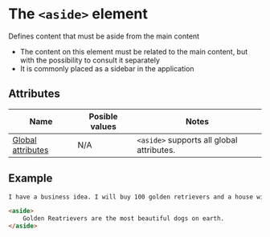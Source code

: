 # The `<aside>` element
Defines content that must be aside from the main content

- The content on this element must be related to the main content, but with the possibility to consult it separately
- It is commonly placed as a sidebar in the application

## Attributes
| Name | Posible values | Notes |
|-|-|-|
| [Global attributes](../first-steps/global-attributes.md) | N/A | `<aside>` supports all global attributes. |

## Example
```html
I have a business idea. I will buy 100 golden retrievers and a house with a very huge garden. I will free the dogs in the garden and sell hourly sessions with that lovely army of dogs.

<aside>
    Golden Reatrievers are the most beautiful dogs on earth.
</aside>
```
